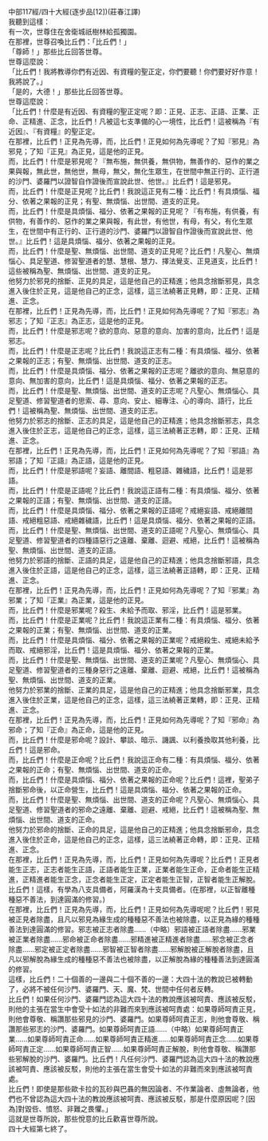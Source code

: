 中部117經/四十大經(逐步品[12])(莊春江譯)  
我聽到這樣：  
有一次，世尊住在舍衛城祇樹林給孤獨園。  
在那裡，世尊召喚比丘們：「比丘們！」  
「尊師！」那些比丘回答世尊。  
世尊這麼說：  
「比丘們！我將教導你們有近因、有資糧的聖正定，你們要聽！你們要好好作意！我將說了。」  
「是的，大德！」那些比丘回答世尊。  
世尊這麼說：  
「比丘們！什麼是有近因、有資糧的聖正定呢？即：正見、正志、正語、正業、正命、正精進、正念，比丘們！凡被這七支準備的心一境性，比丘們！這被稱為『有近因』、『有資糧』的聖正定。  
在那裡，比丘們！正見為先導，而，比丘們！正見如何為先導呢？了知『邪見』為邪見；了知『正見』為正見，這是他的正見。  
而，比丘們！什麼是邪見呢？『無布施，無供養，無供物，無善作的、惡作的業之果與報，無此世，無他世，無母，無父，無化生眾生，在世間中無正行的、正行道的沙門、婆羅門以證智自作證後而宣說此世、他世。』比丘們！這是邪見。  
而，比丘們！什麼是正見呢？比丘們！我說這正見有二種：比丘們！有具煩惱、福分、依著之果報的正見；有聖、無煩惱、出世間、道支的正見。  
而，比丘們！什麼是具煩惱、福分、依著之果報的正見呢？『有布施，有供養，有供物，有善作的、惡作的業之果與報，有此世，有他世，有母，有父，有化生眾生，在世間中有正行的、正行道的沙門、婆羅門以證智自作證後而宣說此世、他世。』比丘們！這是具煩惱、福分、依著之果報的正見。  
而，比丘們！什麼是聖、無煩惱、出世間、道支的正見呢？比丘們！凡聖心、無煩惱心、具足聖道、修習聖道者的慧、慧根、慧力、擇法覺支、正見道支，比丘們！這些被稱為聖、無煩惱、出世間、道支的正見。  
他努力於邪見的捨斷、正見的具足，這是他自己的正精進；他具念捨斷邪見，具念進入後住於正見，這是他自己的正念，這樣，這三法繞著正見轉，即：正見、正精進、正念。  
在那裡，比丘們！正見為先導，而，比丘們！正見如何為先導呢？了知『邪志』為邪志；了知『正志』為正志，這是他的正見。  
而，比丘們！什麼是邪志呢？欲的意向、惡意的意向、加害的意向，比丘們！這是邪志。  
而，比丘們！什麼是正志呢？比丘們！我說這正志有二種：有具煩惱、福分、依著之果報的正志；有聖、無煩惱、出世間、道支的正志。  
而，比丘們！什麼是具煩惱、福分、依著之果報的正志呢？離欲的意向、無惡意的意向、無加害的意向，比丘們！這是具煩惱、福分、依著之果報的正志。  
而，比丘們！什麼是聖、無煩惱、出世間、道支的正志呢？凡聖心、無煩惱心、具足聖道、修習聖道者的思索、尋、意向、安止、細專注、心的導向、語行，比丘們！這被稱為聖、無煩惱、出世間、道支的正志。  
他努力於邪志的捨斷、正志的具足，這是他自己的正精進；他具念捨斷邪志，具念進入後住於正志，這是他自己的正念，這樣，這三法繞著正志轉，即：正見、正精進、正念。  
在那裡，比丘們！正見為先導，而，比丘們！正見如何為先導呢？了知『邪語』為邪語；了知『正語』為正語，這是他的正見。  
而，比丘們！什麼是邪語呢？妄語、離間語、粗惡語、雜穢語，比丘們！這是邪語。  
而，比丘們！什麼是正語呢？比丘們！我說這正語有二種：有具煩惱、福分、依著之果報的正語；有聖、無煩惱、出世間、道支的正語。  
而，比丘們！什麼是具煩惱、福分、依著之果報的正語呢？戒絕妄語、戒絕離間語、戒絕粗惡語、戒絕雜穢語，比丘們！這是具煩惱、福分、依著之果報的正語。  
而，比丘們！什麼是聖、無煩惱、出世間、道支的正語呢？凡聖心、無煩惱心、具足聖道、修習聖道者的四種語惡行之遠離、棄離、迴避、戒絕，比丘們！這被稱為聖、無煩惱、出世間、道支的正語。  
他努力於邪語的捨斷、正語的具足，這是他自己的正精進；他具念捨斷邪語，具念進入後住於正語，這是他自己的正念，這樣，這三法繞著正語轉，即：正見、正精進、正念。  
在那裡，比丘們！正見為先導，而，比丘們！正見如何為先導呢？了知『邪業』為邪業；了知『正業』為正業，這是他的正見。  
而，比丘們！什麼是邪業呢？殺生、未給予而取、邪淫，比丘們！這是邪業。  
而，比丘們！什麼是正業呢？比丘們！我說這正業有二種：有具煩惱、福分、依著之果報的正業；有聖、無煩惱、出世間、道支的正業。  
而，比丘們！什麼是具煩惱、福分、依著之果報的正業呢？戒絕殺生、戒絕未給予而取、戒絕邪淫，比丘們！這是具煩惱、福分、依著之果報的正業。  
而，比丘們！什麼是聖、無煩惱、出世間、道支的正業呢？凡聖心、無煩惱心、具足聖道、修習聖道者的三種身惡行之遠離、棄離、迴避、戒絕，比丘們！這被稱為聖、無煩惱、出世間、道支的正業。  
他努力於邪業的捨斷、正業的具足，這是他自己的正精進；他具念捨斷邪業，具念進入後住於正業，這是他自己的正念，這樣，這三法繞著正業轉，即：正見、正精進、正念。  
在那裡，比丘們！正見為先導，而，比丘們！正見如何為先導呢？了知『邪命』為邪命；了知『正命』為正命，這是他的正見。  
而，比丘們！什麼是邪命呢？設計、攀談、暗示、譏諷、以利養換取其他利養，比丘們！這是邪命。  
而，比丘們！什麼是正命呢？比丘們！我說這正命有二種：有具煩惱、福分、依著之果報的正命；有聖、無煩惱、出世間、道支的正命。  
而，比丘們！什麼是具煩惱、福分、依著之果報的正命呢？比丘們！這裡，聖弟子捨斷邪命後，以正命營生，比丘們！這是具煩惱、福分、依著之果報的正命。  
而，比丘們！什麼是聖、無煩惱、出世間、道支的正命呢？凡聖心、無煩惱心、具足聖道、修習聖道者的邪命之遠離、棄離、迴避、戒絕，比丘們！這被稱為聖、無煩惱、出世間、道支的正命。  
他努力於邪命的捨斷、正命的具足，這是他自己的正精進；他具念捨斷邪命，具念進入後住於正命，這是他自己的正念，這樣，這三法繞著正命轉，即：正見、正精進、正念。  
在那裡，比丘們！正見為先導，而，比丘們！正見如何為先導呢？比丘們！正見者能生正志，正志者能生正語，正語者能生正業，正業者能生正命，正命者能生正精進，正精進者能生正念，正念者能生正定，正定者能生正智，正智者能生正解脫。  
比丘們！這樣，有學為八支具備者，阿羅漢為十支具備者。(在那裡，以正智離種種惡不善法，到達圓滿的修習。)  
在那裡，比丘們！正見為先導，而，比丘們！正見如何為先導呢呢？比丘們！邪見被正見者除盡，且凡以邪見為緣生成的種種惡不善法也被除盡，以正見為緣的種種善法到達圓滿的修習。邪志被正志者除盡……（中略）邪語被正語者除盡……邪業被正業者除盡……邪命被正命者除盡……邪精進被正精進者除盡……邪念被正念者除盡……邪定被正定者除盡……邪智被正智者除盡……邪解脫被正解脫者除盡，且凡以邪解脫為緣生成的種種惡不善法也被除盡，以正解脫為緣的種種善法到達圓滿的修習。  
這樣，比丘們！二十個善的一邊與二十個不善的一邊：大四十法的教說已被轉動了，必將不被任何沙門、婆羅門、天、魔、梵、世間中任何者反轉。  
比丘們！如果任何沙門、婆羅門認為這大四十法的教說應該被呵責、應該被反駁，則他的主張在當生中會受十如法的非難而來到應該被呵責處：如果尊師呵責正見，則他會尊敬、稱讚那些邪見的沙門、婆羅門。如果尊師呵責正志，則他會尊敬、稱讚那些邪志的沙門、婆羅門。如果尊師呵責正語……（中略）如果尊師呵責正業……如果尊師呵責正命……如果尊師呵責正精進……如果尊師呵責正念……如果尊師呵責正定……如果尊師呵責正智……如果尊師呵責正解脫，則他會尊敬、稱讚那些邪解脫的沙門、婆羅門。比丘們！凡任何沙門、婆羅門認為這大四十法的教說應該被呵責、應該被反駁，則他的主張在當生會受十如法的非難而來到應該被呵責處。  
比丘們！即使是那些歐卡拉的瓦砂與巴聶的無因論者、不作業論者、虛無論者，他們也不曾認為這大四十法的教說應該被呵責、應該被反駁，那是什麼原因呢？[因為]對毀呰、憤怒、非難之畏懼。」  
這就是世尊所說，那些悅意的比丘歡喜世尊所說。  
四十大經第七終了。  
  
  
